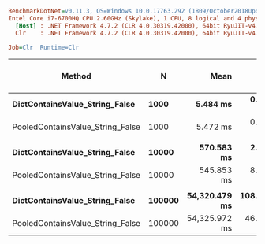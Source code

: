 ``` ini

BenchmarkDotNet=v0.11.3, OS=Windows 10.0.17763.292 (1809/October2018Update/Redstone5)
Intel Core i7-6700HQ CPU 2.60GHz (Skylake), 1 CPU, 8 logical and 4 physical cores
  [Host] : .NET Framework 4.7.2 (CLR 4.0.30319.42000), 64bit RyuJIT-v4.7.3324.0
  Clr    : .NET Framework 4.7.2 (CLR 4.0.30319.42000), 64bit RyuJIT-v4.7.3324.0

Job=Clr  Runtime=Clr  

```
|                           Method |      N |          Mean |       Error |     StdDev | Ratio | RatioSD | Gen 0/1k Op | Gen 1/1k Op | Gen 2/1k Op | Allocated Memory/Op |
|--------------------------------- |------- |--------------:|------------:|-----------:|------:|--------:|------------:|------------:|------------:|--------------------:|
|   **DictContainsValue_String_False** |   **1000** |      **5.484 ms** |   **0.0567 ms** |  **0.0531 ms** |  **1.00** |    **0.00** |           **-** |           **-** |           **-** |                   **-** |
| PooledContainsValue_String_False |   1000 |      5.472 ms |   0.0625 ms |  0.0554 ms |  1.00 |    0.02 |           - |           - |           - |                   - |
|                                  |        |               |             |            |       |         |             |             |             |                     |
|   **DictContainsValue_String_False** |  **10000** |    **570.583 ms** |   **2.7689 ms** |  **2.5900 ms** |  **1.00** |    **0.00** |           **-** |           **-** |           **-** |                   **-** |
| PooledContainsValue_String_False |  10000 |    545.853 ms |   8.5505 ms |  7.9981 ms |  0.96 |    0.01 |           - |           - |           - |                   - |
|                                  |        |               |             |            |       |         |             |             |             |                     |
|   **DictContainsValue_String_False** | **100000** | **54,320.479 ms** | **108.5546 ms** | **96.2309 ms** |  **1.00** |    **0.00** |           **-** |           **-** |           **-** |                   **-** |
| PooledContainsValue_String_False | 100000 | 54,325.972 ms |  46.6305 ms | 38.9386 ms |  1.00 |    0.00 |           - |           - |           - |                   - |
